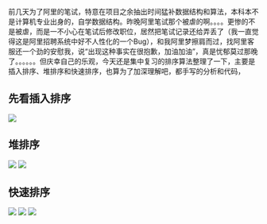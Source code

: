 <!---title:复习找工作之排序算法-->
<!---keywaords:找工作-->
<!---date:2015-04-03-->

前几天为了阿里的笔试，特意在项目之余抽出时间猛补数据结构和算法，本科本不是计算机专业出身的，自学数据结构。昨晚阿里笔试那个被虐的啊。。。。更惨的不是被虐，而是一不小心在笔试后修改职位，居然把笔试记录还给弄丢了（我一直觉得这是阿里招聘系统中好不人性化的一个Bug），和我阿里梦擦肩而过，找阿里客服还一个劲的安慰我，说“出现这种事实在很抱歉，加油加油”，真是忧郁莫过那晚了。。。。。。但庆幸自己的乐观，今天还是集中复习的排序算法整理了一下，主要是插入排序、堆排序和快速排序，也算为了加深理解吧，都手写的分析和代码，

## 先看插入排序

![ ](../images/复习找工作之排序算法/插入排序.jpg)

## 堆排序

![ ](../images/复习找工作之排序算法/堆排序.jpg)
![ ](../images/复习找工作之排序算法/堆排序代码.jpg)

## 快速排序

![ ](../images/复习找工作之排序算法/快速排序.jpg)
![ ](../images/复习找工作之排序算法/快速排序分割策略.jpg)
![ ](../images/复习找工作之排序算法/快速排序代码.jpg)